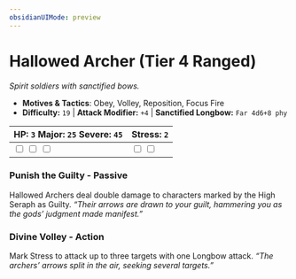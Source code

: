 ```yaml
---
obsidianUIMode: preview
---
```

# Hallowed Archer (Tier 4 Ranged)

*Spirit soldiers with sanctified bows.*

- **Motives & Tactics**: Obey, Volley, Reposition, Focus Fire
- **Difficulty:** `19` | **Attack Modifier:** `+4` | **Sanctified Longbow:** `Far 4d6+8 phy`

| HP: `3` Major: `25` Severe: `45` | Stress: `2` |
|--|--|
|  <input type="checkbox" unchecked id="9e38dad4"> <input type="checkbox" unchecked id="0ed27e91"> <input type="checkbox" unchecked id="c077c523"> |  <input type="checkbox" unchecked id="ac26c4a2"> <input type="checkbox" unchecked id="02882563"> |

### Punish the Guilty - Passive

Hallowed Archers deal double damage to characters marked by the High Seraph as Guilty. *“Their arrows are drawn to your guilt, hammering you as the gods’ judgment made manifest.”*

### Divine Volley - Action

Mark Stress to attack up to three targets with one Longbow attack. *“The archers’ arrows split in the air, seeking several targets.”*



